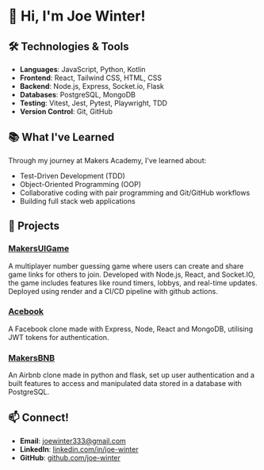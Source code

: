 # 👋 Hi, I'm Joe Winter!

## 🛠️ Technologies & Tools
- **Languages**: JavaScript, Python, Kotlin
- **Frontend**: React, Tailwind CSS, HTML, CSS
- **Backend**: Node.js, Express, Socket.io, Flask
- **Databases**: PostgreSQL, MongoDB
- **Testing**: Vitest, Jest, Pytest, Playwright, TDD
- **Version Control**: Git, GitHub

## 📚 What I've Learned
Through my journey at Makers Academy, I've learned about:
- Test-Driven Development (TDD)
- Object-Oriented Programming (OOP)
- Collaborative coding with pair programming and Git/GitHub workflows
- Building full stack web applications

## 🚀 Projects
### [MakersUIGame](https://github.com/shammy642/MakersUIGame)
A multiplayer number guessing game where users can create and share game links for others to join. Developed with Node.js, React, and Socket.IO, the game includes features like round timers, lobbys, and real-time updates. Deployed using render and a CI/CD pipeline with github actions.

### [Acebook](https://github.com/Alexia-May/acebook-watermelon-club)
A Facebook clone made with Express, Node, React and MongoDB, utilising JWT tokens for authentication.

### [MakersBNB](https://github.com/MichaelVerdon/makersbnb-group-earth)
An Airbnb clone made in python and flask, set up user authentication and a built features to access and manipulated data stored in a database with PostgreSQL.

## 📫 Connect!
- **Email**: [joewinter333@gmail.com](mailto:joewinter333@gmail.com)
- **LinkedIn**: [linkedin.com/in/joe-winter](https://www.linkedin.com/in/joe-winter-634643236/)
- **GitHub**: [github.com/joe-winter](https://github.com/joe-winter)
